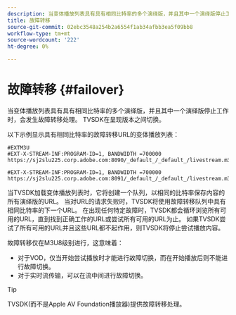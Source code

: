 ```yaml
---
description: 当变体播放列表具有具有相同比特率的多个演绎版，并且其中一个演绎版停止工作时，会发生故障转移处理。 TVSDK在呈现版本之间切换。
title: 故障转移
source-git-commit: 02ebc3548a254b2a6554f1ab34afbb3ea5f09bb8
workflow-type: tm+mt
source-wordcount: '222'
ht-degree: 0%

---
```


# 故障转移 {#failover}

当变体播放列表具有具有相同比特率的多个演绎版，并且其中一个演绎版停止工作时，会发生故障转移处理。 TVSDK在呈现版本之间切换。

以下示例显示具有相同比特率的故障转移URL的变体播放列表：

```
#EXTM3U
#EXT-X-STREAM-INF:PROGRAM-ID=1, BANDWIDTH =700000
https://sj2slu225.corp.adobe.com:8090/_default_/_default_/livestream.m3u8   

#EXT-X-STREAM-INF:PROGRAM-ID=1, BANDWIDTH =700000
https://sj2slu225.corp.adobe.com:8091/_default_/_default_/livestream.m3u8
```

当TVSDK加载变体播放列表时，它将创建一个队列，以相同的比特率保存内容的所有演绎版的URL。 当对URL的请求失败时，TVSDK将使用故障转移队列中具有相同比特率的下一个URL。 在出现任何特定故障时，TVSDK都会循环浏览所有可用的URL，直到找到正确工作的URL或尝试所有可用的URL为止。 如果TVSDK尝试了所有可用的URL并且这些URL都不起作用，则TVSDK将停止尝试播放内容。

故障转移仅在M3U8级别进行，这意味着：

* 对于VOD，仅当开始尝试播放时才能进行故障切换，而在开始播放后则不能进行故障切换。
* 对于实时流传输，可以在流中间进行故障切换。

>[!TIP]
>
>TVSDK(而不是Apple AV Foundation播放器)提供故障转移处理。
